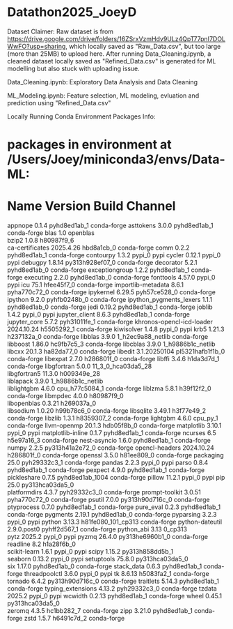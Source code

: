 # Datathon2025_JoeyD

Dataset Claimer: 
Raw dataset is from https://drive.google.com/drive/folders/16ZSrxVzmHdv9ULz4QpT77pnI7DOLWwFO?usp=sharing, 
which locally saved as "Raw_Data.csv", but too large (more than 25MB) to upload here. 
After running Data_Cleaning.ipynb, a cleaned dataset locally saved as "Refined_Data.csv" is generated for ML modelling but also stuck with uploading issue. 

Data_Cleaning.ipynb:
Exploratory Data Analysis and Data Cleaning

ML_Modeling.ipynb:
Feature selection, ML modeling, evluation and prediction using "Refined_Data.csv"


Locally Running Conda Environment Packages Info:           
# packages in environment at /Users/Joey/miniconda3/envs/Data-ML:
#
# Name                    Version                   Build  Channel
appnope                   0.1.4              pyhd8ed1ab_1    conda-forge
asttokens                 3.0.0              pyhd8ed1ab_1    conda-forge
blas                      1.0                    openblas  
bzip2                     1.0.8                h80987f9_6  
ca-certificates           2025.4.26            hbd8a1cb_0    conda-forge
comm                      0.2.2              pyhd8ed1ab_1    conda-forge
contourpy                 1.3.2                    pypi_0    pypi
cycler                    0.12.1                   pypi_0    pypi
debugpy                   1.8.14          py313h928ef07_0    conda-forge
decorator                 5.2.1              pyhd8ed1ab_0    conda-forge
exceptiongroup            1.2.2              pyhd8ed1ab_1    conda-forge
executing                 2.2.0              pyhd8ed1ab_0    conda-forge
fonttools                 4.57.0                   pypi_0    pypi
icu                       75.1                 hfee45f7_0    conda-forge
importlib-metadata        8.6.1              pyha770c72_0    conda-forge
ipykernel                 6.29.5             pyh57ce528_0    conda-forge
ipython                   9.2.0              pyhfb0248b_0    conda-forge
ipython_pygments_lexers   1.1.1              pyhd8ed1ab_0    conda-forge
jedi                      0.19.2             pyhd8ed1ab_1    conda-forge
joblib                    1.4.2                    pypi_0    pypi
jupyter_client            8.6.3              pyhd8ed1ab_1    conda-forge
jupyter_core              5.7.2              pyh31011fe_1    conda-forge
khronos-opencl-icd-loader 2024.10.24           h5505292_1    conda-forge
kiwisolver                1.4.8                    pypi_0    pypi
krb5                      1.21.3               h237132a_0    conda-forge
libblas                   3.9.0           1_h2ec9a88_netlib    conda-forge
libboost                  1.86.0               hc9fb7c5_3    conda-forge
libcblas                  3.9.0           1_h9886b1c_netlib  
libcxx                    20.1.3               ha82da77_0    conda-forge
libedit                   3.1.20250104    pl5321hafb1f1b_0    conda-forge
libexpat                  2.7.0                h286801f_0    conda-forge
libffi                    3.4.6                h1da3d7d_1    conda-forge
libgfortran               5.0.0           11_3_0_hca03da5_28  
libgfortran5              11.3.0              h009349e_28  
liblapack                 3.9.0           1_h9886b1c_netlib  
liblightgbm               4.6.0            cpu_h77c5084_1    conda-forge
liblzma                   5.8.1                h39f12f2_0    conda-forge
libmpdec                  4.0.0                h80987f9_0  
libopenblas               0.3.21               h269037a_0  
libsodium                 1.0.20               h99b78c6_0    conda-forge
libsqlite                 3.49.1               h3f77e49_2    conda-forge
libzlib                   1.3.1                h8359307_2    conda-forge
lightgbm                  4.6.0                  cpu_py_1    conda-forge
llvm-openmp               20.1.3               hdb05f8b_0    conda-forge
matplotlib                3.10.1                   pypi_0    pypi
matplotlib-inline         0.1.7              pyhd8ed1ab_1    conda-forge
ncurses                   6.5                  h5e97a16_3    conda-forge
nest-asyncio              1.6.0              pyhd8ed1ab_1    conda-forge
numpy                     2.2.5           py313h41a2e72_0    conda-forge
opencl-headers            2024.10.24           h286801f_0    conda-forge
openssl                   3.5.0                h81ee809_0    conda-forge
packaging                 25.0               pyh29332c3_1    conda-forge
pandas                    2.2.3                    pypi_0    pypi
parso                     0.8.4              pyhd8ed1ab_1    conda-forge
pexpect                   4.9.0              pyhd8ed1ab_1    conda-forge
pickleshare               0.7.5           pyhd8ed1ab_1004    conda-forge
pillow                    11.2.1                   pypi_0    pypi
pip                       25.0            py313hca03da5_0  
platformdirs              4.3.7              pyh29332c3_0    conda-forge
prompt-toolkit            3.0.51             pyha770c72_0    conda-forge
psutil                    7.0.0           py313h90d716c_0    conda-forge
ptyprocess                0.7.0              pyhd8ed1ab_1    conda-forge
pure_eval                 0.2.3              pyhd8ed1ab_1    conda-forge
pygments                  2.19.1             pyhd8ed1ab_0    conda-forge
pyparsing                 3.2.3                    pypi_0    pypi
python                    3.13.3          h81fe080_101_cp313    conda-forge
python-dateutil           2.9.0.post0        pyhff2d567_1    conda-forge
python_abi                3.13                    0_cp313  
pytz                      2025.2                   pypi_0    pypi
pyzmq                     26.4.0          py313he6960b1_0    conda-forge
readline                  8.2                  h1a28f6b_0  
scikit-learn              1.6.1                    pypi_0    pypi
scipy                     1.15.2          py313h858dd5b_1  
seaborn                   0.13.2                   pypi_0    pypi
setuptools                75.8.0          py313hca03da5_0  
six                       1.17.0             pyhd8ed1ab_0    conda-forge
stack_data                0.6.3              pyhd8ed1ab_1    conda-forge
threadpoolctl             3.6.0                    pypi_0    pypi
tk                        8.6.13               h5083fa2_1    conda-forge
tornado                   6.4.2           py313h90d716c_0    conda-forge
traitlets                 5.14.3             pyhd8ed1ab_1    conda-forge
typing_extensions         4.13.2             pyh29332c3_0    conda-forge
tzdata                    2025.2                   pypi_0    pypi
wcwidth                   0.2.13             pyhd8ed1ab_1    conda-forge
wheel                     0.45.1          py313hca03da5_0  
zeromq                    4.3.5                hc1bb282_7    conda-forge
zipp                      3.21.0             pyhd8ed1ab_1    conda-forge
zstd                      1.5.7                h6491c7d_2    conda-forge
